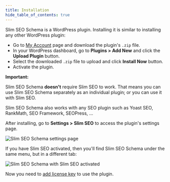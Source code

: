 ```yaml
---
title: Installation
hide_table_of_contents: true
---
```


Slim SEO Schema is a WordPress plugin. Installing it is similar to installing any other WordPress plugin:

- Go to [My Account](https://wpslimseo.com/my-account/) page and download the plugin's `.zip` file.
- In your WordPress dashboard, go to **Plugins > Add New** and click the **Upload Plugin** button.
- Select the downloaded `.zip` file to upload and click **Install Now** button.
- Activate the plugin.

**Important:**

Slim SEO Schema **doesn't** require Slim SEO to work. That means you can use Slim SEO Schema separately as an individual plugin; or you can use it with Slim SEO.

Slim SEO Schema also works with any SEO plugin such as Yoast SEO, RankMath, SEO Framework, SEOPress, ...

After installing, go to **Settings > Slim SEO** to access the plugin's settings page.

![Slim SEO Schema settings page](https://i.imgur.com/NxHLY8J.png)

If you have Slim SEO activated, then you'll find Slim SEO Schema under the same menu, but in a different tab:

![Slim SEO Schema with Slim SEO activated](https://i.imgur.com/YSD4s57.png)

Now you need to [add license key](/slim-seo-schema/license/) to use the plugin.
